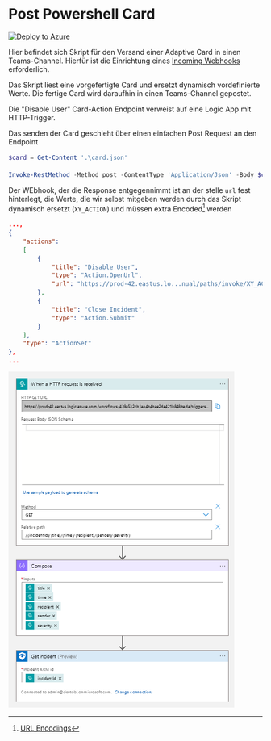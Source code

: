 # Post Powershell Card

[![Deploy to Azure](https://aka.ms/deploytoazurebutton)](https://portal.azure.com/#create/Microsoft.Template/uri/https%3A%2F%2Fraw.githubusercontent.com%2FStyx665%2FMCTMeeting%2Fmain%2FLogic%2520Apps%2FCardResponse.json)

Hier befindet sich Skript für den Versand einer Adaptive Card in einen Teams-Channel. Hierfür ist die Einrichtung eines [Incoming Webhooks](https://shorturl.at/nxYZ8) erforderlich.

Das Skript liest eine vorgefertigte Card und ersetzt dynamisch vordefinierte Werte. Die fertige Card wird daraufhin in einen Teams-Channel gepostet.

Die "Disable User" Card-Action Endpoint verweist auf eine Logic App mit HTTP-Trigger.

Das senden der Card geschieht über einen einfachen Post Request an den Endpoint 

```powershell
$card = Get-Content '.\card.json'

Invoke-RestMethod -Method post -ContentType 'Application/Json' -Body $card -Uri $webhook
```

Der WEbhook, der die Response entgegennimmt ist an der stelle `url` fest hinterlegt, die Werte, die wir selbst mitgeben werden durch das Skript dynamisch ersetzt (`XY_ACTION`) und müssen extra Encoded[^1] werden

```json
...,
{
    "actions": 
    [ 
        {
            "title": "Disable User",
            "type": "Action.OpenUrl",
            "url": "https://prod-42.eastus.lo...nual/paths/invoke/XY_ACTION"
        },
        {
            "title": "Close Incident",
            "type": "Action.Submit"
        }
    ],
    "type": "ActionSet"
},
...
```

![Action Response PwrShll](../imgs/pwrshllResponse.png)


[^1]: [URL Encodings](https://www.w3schools.com/tags/ref_urlencode.ASP)

